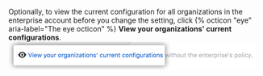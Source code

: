 Optionally, to view the current configuration for all organizations in the enterprise account before you change the setting, click {% octicon "eye" aria-label="The eye octicon" %} **View your organizations' current configurations**. ![Link to view the current policy configuration for organizations in the business](/assets/images/help/business-accounts/view-current-policy-implementation-link.png)
